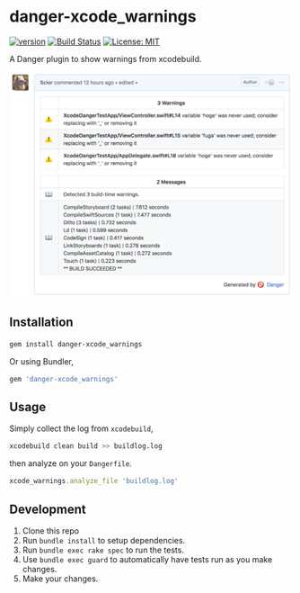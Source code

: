 # danger-xcode_warnings

[![version](https://img.shields.io/badge/version-0.1.2-blue.svg)](https://github.com/Scior/danger-xcode_warnings)
[![Build Status](https://travis-ci.org/Scior/danger-xcode_warnings.svg?branch=master)](https://travis-ci.org/Scior/danger-xcode_warnings)
[![License: MIT](https://img.shields.io/badge/License-MIT-yellow.svg)](https://opensource.org/licenses/MIT)

A Danger plugin to show warnings from xcodebuild.

![Sample](doc/sample.png)

## Installation

```sh
gem install danger-xcode_warnings
```

Or using Bundler,

```ruby
gem 'danger-xcode_warnings'
```

## Usage

Simply collect the log from `xcodebuild`,

```sh
xcodebuild clean build >> buildlog.log
```

then analyze on your `Dangerfile`.

```ruby
xcode_warnings.analyze_file 'buildlog.log'
```

## Development

1. Clone this repo
2. Run `bundle install` to setup dependencies.
3. Run `bundle exec rake spec` to run the tests.
4. Use `bundle exec guard` to automatically have tests run as you make changes.
5. Make your changes.
